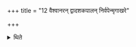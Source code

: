 +++
title = "12 वैश्वानरन् द्वादशकपालन् निर्वपेन्मृगाखरे"

+++

<details><summary>थिते</summary>

वैश्वानरं द्वादशकपालं निर्वपेन्मृगाखरे यदि नागच्छेत् १२
</details>
